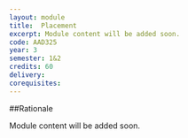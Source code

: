 ```yaml
---
layout: module
title:  Placement
excerpt: Module content will be added soon.
code: AAD325
year: 3
semester: 1&2
credits: 60
delivery: 
corequisites:
---
```


##Rationale

Module content will be added soon.